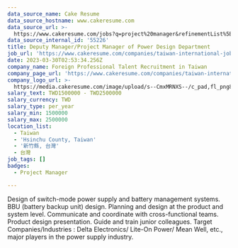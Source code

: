 ```yaml
---
data_source_name: Cake Resume
data_source_hostname: www.cakeresume.com
data_source_url: >-
  https://www.cakeresume.com/jobs?q=project%20manager&refinementList%5Blang_name%5D%5B0%5D=English&refinementList%5Bsalary_type%5D=per_year&range%5Bsalary_range%5D%5Bmin%5D=1000000&page=2
data_source_internal_id: '55226'
title: Deputy Manager/Project Manager of Power Design Department
job_url: 'https://www.cakeresume.com/companies/taiwan-international-jobs/jobs/ed2f73'
date: 2023-03-30T02:53:34.256Z
company_name: Foreign Professional Talent Recruitment in Taiwan
company_page_url: 'https://www.cakeresume.com/companies/taiwan-international-jobs'
company_logo_url: >-
  https://media.cakeresume.com/image/upload/s--CmxMRNXS--/c_pad,fl_png8,h_200,w_200/v1678953999/wyriiaqqechmiecgtzbj.png
salary_text: TWD1500000 - TWD2500000
salary_currency: TWD
salary_type: per_year
salary_min: 1500000
salary_max: 2500000
location_list:
  - Taiwan
  - 'Hsinchu County, Taiwan'
  - '新竹縣, 台灣'
  - 台灣
job_tags: []
badges:
  - Project Manager

---
```


Design of switch-mode power supply and battery management systems. BBU (battery backup unit) design. Planning and design at the product and system level. Communicate and coordinate with cross-functional teams. Product design presentation. Guide and train junior colleagues. Target Companies/Industries : Delta Electronics/ Lite-On Power/ Mean Well, etc., major players in the power supply industry.